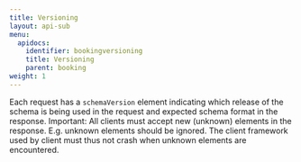 ```yaml
---
title: Versioning
layout: api-sub
menu:
  apidocs:
    identifier: bookingversioning
    title: Versioning
    parent: booking
weight: 1
---
```


Each request has a `schemaVersion` element indicating which release of the schema is being used in the request and expected schema format in the response. Important: All clients must accept new (unknown) elements in the response. E.g. unknown elements should be ignored. The client framework used by client must thus not crash when unknown elements are encountered.
